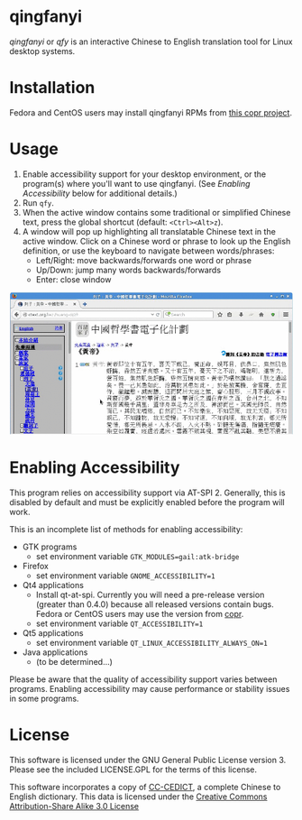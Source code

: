 qingfanyi
=========

*qingfanyi* or *qfy* is an interactive Chinese to English translation
tool for Linux desktop systems.

Installation
============

Fedora and CentOS users may install qingfanyi RPMs from
[this copr project](https://copr.fedorainfracloud.org/coprs/rohanpm/qingfanyi/).

Usage
=====

1. Enable accessibility support for your desktop environment, or the
   program(s) where you'll want to use qingfanyi.
   (See *Enabling Accessibility* below for additional details.)
2. Run `qfy`.
3. When the active window contains some traditional or simplified
   Chinese text, press the global shortcut (default: `<Ctrl><Alt>z`).
4. A window will pop up highlighting all translatable Chinese text in
   the active window. Click on a Chinese word or phrase to look up the
   English definition, or use the keyboard to navigate between
   words/phrases:
    - Left/Right: move backwards/forwards one word or phrase
    - Up/Down: jump many words backwards/forwards
    - Enter: close window

![qingfanyi with Firefox demo](misc/doc/ff-demo.gif?raw=true)

Enabling Accessibility
======================

This program relies on accessibility support via AT-SPI 2.
Generally, this is disabled by default and must be explicitly enabled
before the program will work.

This is an incomplete list of methods for enabling accessibility:

- GTK programs
    - set environment variable `GTK_MODULES=gail:atk-bridge`
- Firefox
    - set environment variable `GNOME_ACCESSIBILITY=1`
- Qt4 applications
    - Install qt-at-spi. Currently you will need a pre-release version
      (greater than 0.4.0) because all released versions contain bugs.
      Fedora or CentOS users may use the version from
      [copr](https://copr.fedorainfracloud.org/coprs/rohanpm/qingfanyi/).
    - set environment variable `QT_ACCESSIBILITY=1`
- Qt5 applications
    - set environment variable `QT_LINUX_ACCESSIBILITY_ALWAYS_ON=1`
- Java applications
    - (to be determined...)

Please be aware that the quality of accessibility support varies between
programs. Enabling accessibility may cause performance or stability
issues in some programs.

License
=======

This software is licensed under the GNU General Public License version
3. Please see the included LICENSE.GPL for the terms of this license.

This software incorporates a copy of
[CC-CEDICT](http://www.mdbg.net/chindict/chindict.php?page=cc-cedict),
a complete Chinese to English dictionary. This data is licensed under
the
[Creative Commons Attribution-Share Alike 3.0 License](http://creativecommons.org/licenses/by-sa/3.0/)